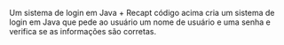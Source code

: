 Um sistema de login em Java + Recapt 
código acima cria um sistema de login em Java que pede ao usuário um nome de usuário e uma senha e verifica se as informações são corretas.
